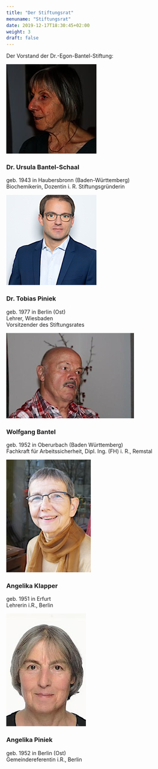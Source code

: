 ```yaml
---
title: "Der Stiftungsrat"
menuname: "Stiftungsrat"
date: 2019-12-17T18:30:45+02:00
weight: 3
draft: false
---
```


Der Vorstand der Dr.-Egon-Bantel-Stiftung:




<img src="Bantel-Schaal.jpg" alt="Dr. Ursula Bantel-Schaal" title="Dr. Ursula Bantel-Schaal" class="img-fluid">

### Dr. Ursula Bantel-Schaal
geb. 1943 in Haubersbronn (Baden-Württemberg)  
Biochemikerin, Dozentin i. R.
Stiftungsgründerin




<img src="Piniek_T.jpg" alt="Dr. Tobias Piniek" title="Dr. Tobias Piniek" class="img-fluid">

### Dr. Tobias Piniek
geb. 1977 in Berlin (Ost)  
Lehrer, Wiesbaden  
Vorsitzender des Stiftungsrates




<img src="Bantel.jpg" alt="Wolfgang Bantel" title="Wolfgang Bantel" class="img-fluid">

### Wolfgang Bantel
geb. 1952 in Oberurbach (Baden Württemberg)  
Fachkraft für Arbeitssicherheit, Dipl. Ing. (FH) i. R., Remstal




<img src="Klapper.jpg" alt="Angelika Klapper" title="Angelika Klapper" class="img-fluid">

### Angelika Klapper
geb. 1951 in Erfurt  
Lehrerin i.R., Berlin




<img src="Piniek_A.jpg" alt="Angelika Piniek" title="Angelika Piniek" class="img-fluid">

### Angelika Piniek
geb. 1952 in Berlin (Ost)  
Gemeindereferentin i.R., Berlin
